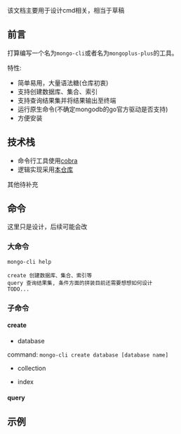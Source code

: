 该文档主要用于设计cmd相关，相当于草稿

## 前言

打算编写一个名为`mongo-cli`或者名为`mongoplus-plus`的工具。

特性:

- 简单易用，大量语法糖(仓库初衷)
- 支持创建数据库、集合、索引
- 支持查询结果集并将结果输出至终端
- 运行原生命令(不确定mongodb的go官方驱动是否支持)
- 方便安装

## 技术栈

- 命令行工具使用[cobra](https://github.com/spf13/cobra)
- 逻辑实现采用[本仓库](https://github.com/here-Leslie-Lau/mongo-plus)

其他待补充

## 命令

这里只是设计，后续可能会改

### 大命令

```shell
mongo-cli help

create 创建数据库、集合、索引等
query 查询结果集, 条件方面的拼装目前还需要想想如何设计
TODO...
```

### 子命令

#### create

- database

command: `mongo-cli create database [database name]`

- collection

- index

#### query

## 示例
